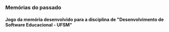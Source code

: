 ### Memórias do passado  
#### Jogo da memória desenvolvido para a disciplina de "Desenvolvimento de Software Educacional - UFSM"